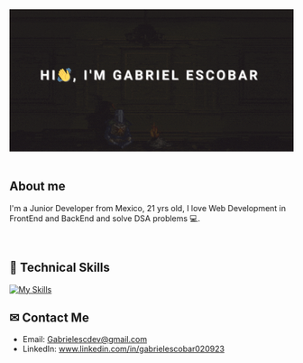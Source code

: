 <div align="center">
  <img src="assets/dev.gif" alt="Me" width="700">
</div>
<br>

## About me
I'm a Junior Developer from Mexico, 21 yrs old, I love Web Development in FrontEnd and BackEnd and solve DSA problems 💻.

<br>

## 💼 Technical Skills
[![My Skills](https://skillicons.dev/icons?i=html,css,js,ts,nodejs,express,react,tailwind,materialui,vite,mysql,git,linux)](https://skillicons.dev)


## ✉ Contact Me
* Email: Gabrielescdev@gmail.com
* LinkedIn: www.linkedin.com/in/gabrielescobar020923


<!--
**MrGab0uwu/MrGab0uwu** is a ✨ _special_ ✨ repository because its `README.md` (this file) appears on your GitHub profile.

Here are some ideas to get you started:

- 🔭 I’m currently working on ...
- 🌱 I’m currently learning ...
- 👯 I’m looking to collaborate on ...
- 🤔 I’m looking for help with ...
- 💬 Ask me about ...
- 📫 How to reach me: ...
- 😄 Pronouns: ...
- ⚡ Fun fact: ...
-->
